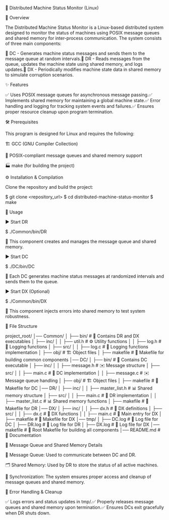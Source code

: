 🚀 Distributed Machine Status Monitor (Linux)

📌 Overview

The Distributed Machine Status Monitor is a Linux-based distributed system designed to monitor the status of machines using POSIX message queues and shared memory for inter-process communication. The system consists of three main components:

🔹 DC - Generates machine status messages and sends them to the message queue at random intervals.🔹 DR - Reads messages from the queue, updates the machine state using shared memory, and logs updates.🔹 DX - Periodically modifies machine state data in shared memory to simulate corruption scenarios.

✨ Features

✅ Uses POSIX message queues for asynchronous message passing.✅ Implements shared memory for maintaining a global machine state.✅ Error handling and logging for tracking system events and failures.✅ Ensures proper resource cleanup upon program termination.

🛠️ Prerequisites

This program is designed for Linux and requires the following:

🏗 GCC (GNU Compiler Collection)

📡 POSIX-compliant message queues and shared memory support

🏭 make (for building the project)

⚙️ Installation & Compilation

Clone the repository and build the project:

$ git clone <repository_url>
$ cd distributed-machine-status-monitor
$ make

🚦 Usage

▶️ Start DR

$ ./Common/bin/DR

📌 This component creates and manages the message queue and shared memory.

▶️ Start DC

$ ./DC/bin/DC

📌 Each DC generates machine status messages at randomized intervals and sends them to the queue.

▶️ Start DX (Optional)

$ ./Common/bin/DX

📌 This component injects errors into shared memory to test system robustness.

📂 File Structure

project_root/
│── Common/
│   ├── bin/                # 📌 Contains DR and DX executables
│   ├── inc/
│   │   ├── util.h          # ⚙️ Utility functions
│   │   ├── log.h           # 📝 Logging functions
│   ├── src/
│   │   ├── log.c           # 📝 Logging functions implementation
│   ├── obj/                # 🏗 Object files
│   ├── makefile            # 🔨 Makefile for building common components
│── DC/
│   ├── bin/                # 📌 Contains DC executable
│   ├── inc/
│   │   ├── message.h       # ✉️ Message structure
│   ├── src/
│   │   ├── main.c          # 🎯 DC implementation
│   │   ├── message.c       # ✉️ Message queue handling
│   ├── obj/                # 🏗 Object files
│   ├── makefile            # 🔨 Makefile for DC
│── DR/
│   ├── inc/
│   │   ├── master_list.h   # 📊 Shared memory structure
│   ├── src/
│   │   ├── main.c          # 🎯 DR implementation
│   │   ├── master_list.c   # 📊 Shared memory functions
│   ├── makefile            # 🔨 Makefile for DR
│── DX/
│   ├── inc/
│   │   ├── dx.h            # 🔧 DX definitions
│   ├── src/
│   │   ├── dx.c            # 🎯 DX functions
│   │   ├── main.c          # 🎯 Main entry for DX
│   ├── makefile            # 🔨 Makefile for DX
│── tmp/
│   ├── DC.log              # 📜 Log file for DC
│   ├── DR.log              # 📜 Log file for DR
│   ├── DX.log              # 📜 Log file for DX
│── makefile                # 🔨 Root Makefile for building all components
│── README.md               # 📖 Documentation

🔄 Message Queue and Shared Memory Details

📩 Message Queue: Used to communicate between DC and DR.

🗂️ Shared Memory: Used by DR to store the status of all active machines.

🔄 Synchronization: The system ensures proper access and cleanup of message queues and shared memory.

🛑 Error Handling & Cleanup

✅ Logs errors and status updates in tmp/.✅ Properly releases message queues and shared memory upon termination.✅ Ensures DCs exit gracefully when DR shuts down.
